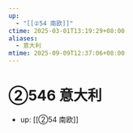 ```yaml
---
up:
  - "[[②54 南欧]]"
ctime: 2025-03-01T13:19:29+08:00
aliases:
  - 意大利
mtime: 2025-09-09T12:37:06+08:00
---
```


# ②546 意大利

- up: [[②54 南欧]]

